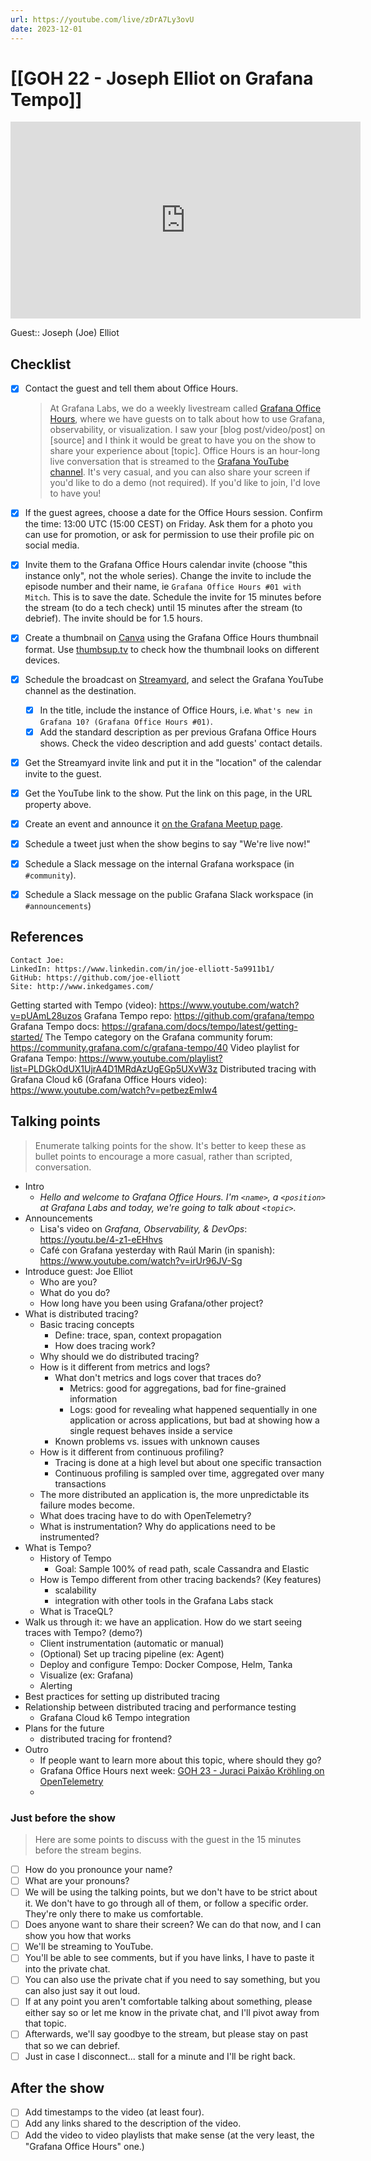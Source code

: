 ```yaml
---
url: https://youtube.com/live/zDrA7Ly3ovU
date: 2023-12-01
---
```

# [[GOH 22 - Joseph Elliot on Grafana Tempo]]

<iframe width="560" height="315" src="https://www.youtube.com/embed/" title="YouTube video player" frameborder="0" allow="accelerometer; autoplay; clipboard-write; encrypted-media; gyroscope; picture-in-picture" allowfullscreen></iframe>

Guest:: Joseph (Joe) Elliot

## Checklist

- [x] Contact the guest and tell them about Office Hours.
	> At Grafana Labs, we do a weekly livestream called [Grafana Office Hours](https://www.youtube.com/watch?v=uk7NoagbJ28&list=PLDGkOdUX1Ujrrse-cdj20RRah9hyHdxBu), where we have guests on to talk about how to use Grafana, observability, or visualization. I saw your [blog post/video/post] on [source] and I think it would be great to have you on the show to share your experience about [topic].
	Office Hours is an hour-long live conversation that is streamed to the [Grafana YouTube channel](https://youtube.com/@grafana). It's very casual, and you can also share your screen if you'd like to do a demo (not required). If you'd like to join, I'd love to have you! 
- [x] If the guest agrees, choose a date for the Office Hours session. Confirm the time: 13:00 UTC (15:00 CEST) on Friday. Ask them for a photo you can use for promotion, or ask for permission to use their profile pic on social media.
- [x] Invite them to the Grafana Office Hours calendar invite (choose "this instance only", not the whole series). Change the invite to include the episode number and their name, ie `Grafana Office Hours #01 with Mitch`. This is to save the date. Schedule the invite for 15 minutes before the stream (to do a tech check) until 15 minutes after the stream (to debrief). The invite should be for 1.5 hours.
- [x] Create a thumbnail on [Canva](https://canva.com) using the Grafana Office Hours thumbnail format. Use [thumbsup.tv](https://thumbsup.tv) to check how the thumbnail looks on different devices.
- [x] Schedule the broadcast on [Streamyard](https://streamyard.com), and select the Grafana YouTube channel as the destination.
	- [x] In the title, include the instance of Office Hours, i.e. `What's new in Grafana 10? (Grafana Office Hours #01)`.
	- [x] Add the standard description as per previous Grafana Office Hours shows. Check the video description and add guests' contact details.
- [x] Get the Streamyard invite link and put it in the "location" of the calendar invite to the guest.
- [x] Get the YouTube link to the show. Put the link on this page, in the URL property above.
- [x] Create an event and announce it [on the Grafana Meetup page](https://www.meetup.com/grafana-friends-virtual-meetup-group/).
- [x] Schedule a tweet just when the show begins to say "We're live now!"
- [x] Schedule a Slack message on the internal Grafana workspace (in `#community`).
- [x] Schedule a Slack message on the public Grafana Slack workspace (in `#announcements`)


## References

```
Contact Joe:
LinkedIn: https://www.linkedin.com/in/joe-elliott-5a9911b1/
GitHub: https://github.com/joe-elliott
Site: http://www.inkedgames.com/
```

Getting started with Tempo (video): https://www.youtube.com/watch?v=pUAmL28uzos
Grafana Tempo repo: https://github.com/grafana/tempo
Grafana Tempo docs: https://grafana.com/docs/tempo/latest/getting-started/
The Tempo category on the Grafana community forum: https://community.grafana.com/c/grafana-tempo/40
Video playlist for Grafana Tempo: https://www.youtube.com/playlist?list=PLDGkOdUX1UjrA4D1MRdAzUgEGp5UXvW3z
Distributed tracing with Grafana Cloud k6 (Grafana Office Hours video): https://www.youtube.com/watch?v=petbezEmIw4

## Talking points

> Enumerate talking points for the show. It's better to keep these as bullet points to encourage a more casual, rather than scripted, conversation.

- Intro
	- *Hello and welcome to Grafana Office Hours. I'm `<name>`, a `<position>` at Grafana Labs and today, we're going to talk about `<topic>`.*
- Announcements
	- Lisa's video on *Grafana, Observability, & DevOps*: https://youtu.be/4-z1-eEHhvs
	- Café con Grafana yesterday with Raúl Marin (in spanish): https://www.youtube.com/watch?v=irUr96JV-Sg
- Introduce guest: Joe Elliot
	- Who are you?
	- What do you do?
	- How long have you been using Grafana/other project?
- What is distributed tracing?
	- Basic tracing concepts
		- Define: trace, span, context propagation
		- How does tracing work?
	- Why should we do distributed tracing?
	- How is it different from metrics and logs?
		- What don't metrics and logs cover that traces do?
			- Metrics: good for aggregations, bad for fine-grained information
			- Logs: good for revealing what happened sequentially in one application or across applications, but bad at showing how a single request behaves inside a service
		- Known problems vs. issues with unknown causes
	- How is it different from continuous profiling?
		- Tracing is done at a high level but about one specific transaction
		- Continuous profiling is sampled over time, aggregated over many transactions
	- The more distributed an application is, the more unpredictable its failure modes become.
	- What does tracing have to do with OpenTelemetry?
	- What is instrumentation? Why do applications need to be instrumented?
- What is Tempo?
	- History of Tempo
		- Goal: Sample 100% of read path, scale Cassandra and Elastic
	- How is Tempo different from other tracing backends? (Key features)
		- scalability
		- integration with other tools in the Grafana Labs stack
	- What is TraceQL?
- Walk us through it: we have an application. How do we start seeing traces with Tempo? (demo?)
	- Client instrumentation (automatic or manual)
	- (Optional) Set up tracing pipeline (ex: Agent)
	- Deploy and configure Tempo: Docker Compose, Helm, Tanka
	- Visualize (ex: Grafana)
	- Alerting
- Best practices for setting up distributed tracing
- Relationship between distributed tracing and performance testing
	- Grafana Cloud k6 Tempo integration
- Plans for the future
	- distributed tracing for frontend?
- Outro
	- If people want to learn more about this topic, where should they go?
	- Grafana Office Hours next week: [GOH 23 - Juraci Paixāo Kröhling on OpenTelemetry](GOH%2023%20-%20Juraci%20Paixāo%20Kröhling%20on%20OpenTelemetry.md)
	- 

### Just before the show

> Here are some points to discuss with the guest in the 15 minutes before the stream begins.

- [ ] How do you pronounce your name?
- [ ] What are your pronouns?
- [ ] We will be using the talking points, but we don't have to be strict about it. We don't have to go through all of them, or follow a specific order. They're only there to make us comfortable.
- [ ] Does anyone want to share their screen? We can do that now, and I can show you how that works
- [ ] We'll be streaming to YouTube.
- [ ] You'll be able to see comments, but if you have links, I have to paste it into the private chat.
- [ ] You can also use the private chat if you need to say something, but you can also just say it out loud.
- [ ] If at any point you aren't comfortable talking about something, please either say so or let me know in the private chat, and I'll pivot away from that topic.
- [ ] Afterwards, we'll say goodbye to the stream, but please stay on past that so we can debrief.
- [ ] Just in case I disconnect... stall for a minute and I'll be right back.

## After the show

- [ ] Add timestamps to the video (at least four).
- [ ] Add any links shared to the description of the video.
- [ ] Add the video to video playlists that make sense (at the very least, the "Grafana Office Hours" one.)